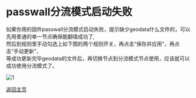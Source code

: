 # passwall分流模式启动失败

如果你用的固件passwall分流模式启动失败，提示缺少geodata什么文件的，可以先用普通的单一节点确保能翻墙成功了,             
然后到规则里手动勾选上如下图的两个规则开关，再点击“保存并应用”，再点击“手动更新”，        
等成功更新完毕geodata的文件后，再切换节点到分流模式节点使用，应该就可以成功使用分流模式了。          

![1](https://user-images.githubusercontent.com/73426989/153357170-5b4462d5-2a0c-480e-87a4-9d26ad0c1615.png)         


[返回主页](../README.md)                
